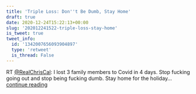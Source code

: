 ```yaml
---
title: 'Triple Loss: Don''t Be Dumb, Stay Home'
draft: true
date: 2020-12-24T15:22:13+00:00
slug: '202012241522-triple-loss-stay-home'
is_tweet: true
tweet_info:
  id: '1342007656093904897'
  type: 'retweet'
  is_thread: False
---
```




RT [@RealChrisCal](https://x.com/RealChrisCal): I lost 3 family members to Covid in 4 days. Stop fucking going out and stop being fucking dumb. Stay home for the holiday… [continue reading](https://x.com/sytelus/status/1342007656093904897)

